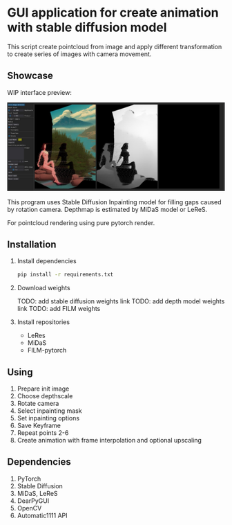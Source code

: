# GUI application for create animation with stable diffusion model

This script create pointcloud from image and apply different transformation to create series of images with camera movement.

## Showcase

WIP interface preview:

![WIP interface preview!](images/interface_preview_01.jpg "Interface and loaded image")

This program uses Stable Diffusion Inpainting model for filling gaps caused by rotation camera. Depthmap is estimated by MiDaS model or LeReS.

For pointcloud rendering using pure pytorch render.

## Installation

1. Install dependencies

    ```bash
    pip install -r requirements.txt
    ```

2. Download weights

    TODO: add stable diffusion weights link
    TODO: add depth model weights link
    TODO: add FILM weights

3. Install repositories

    - LeRes
    - MiDaS
    - FILM-pytorch

## Using

1. Prepare init image
2. Choose depthscale
3. Rotate camera
4. Select inpainting mask
5. Set inpainting options
6. Save Keyframe
7. Repeat points 2-6
8. Create animation with frame interpolation and optional upscaling

## Dependencies

1. PyTorch
2. Stable Diffusion
3. MiDaS, LeReS
4. DearPyGUI
5. OpenCV
6. Automatic1111 API
